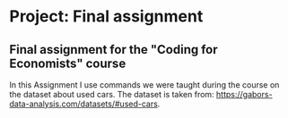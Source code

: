 # Project: Final assignment
## Final assignment for the "Coding for Economists" course

In this Assignment I use commands we were taught during the course on the dataset about used cars.
The dataset is taken from: https://gabors-data-analysis.com/datasets/#used-cars.